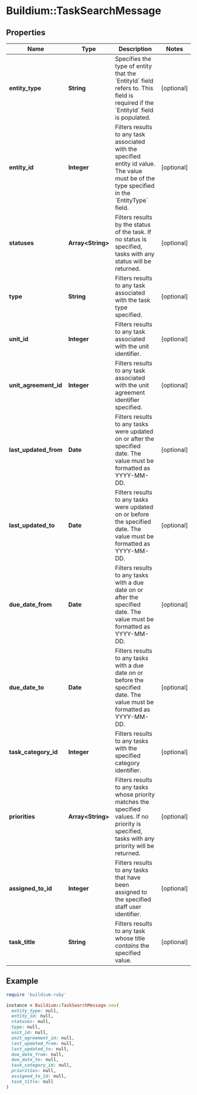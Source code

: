 # Buildium::TaskSearchMessage

## Properties

| Name | Type | Description | Notes |
| ---- | ---- | ----------- | ----- |
| **entity_type** | **String** | Specifies the type of entity that the &#x60;EntityId&#x60; field refers to. This field is required if the &#x60;EntityId&#x60; field is populated. | [optional] |
| **entity_id** | **Integer** | Filters results to any task associated with the specified entity id value. The value must be of the type specified in the &#x60;EntityType&#x60; field. | [optional] |
| **statuses** | **Array&lt;String&gt;** | Filters results by the status of the task. If no status is specified, tasks with any status will be returned. | [optional] |
| **type** | **String** | Filters results to any task associated with the task type specified. | [optional] |
| **unit_id** | **Integer** | Filters results to any task associated with the unit identifier. | [optional] |
| **unit_agreement_id** | **Integer** | Filters results to any task associated with the unit agreement identifier specified. | [optional] |
| **last_updated_from** | **Date** | Filters results to any tasks were updated on or after the specified date. The value must be formatted as YYYY-MM-DD. | [optional] |
| **last_updated_to** | **Date** | Filters results to any tasks were updated on or before the specified date. The value must be formatted as YYYY-MM-DD. | [optional] |
| **due_date_from** | **Date** | Filters results to any tasks with a due date on or after the specified date. The value must be formatted as YYYY-MM-DD. | [optional] |
| **due_date_to** | **Date** | Filters results to any tasks with a due date on or before the specified date. The value must be formatted as YYYY-MM-DD. | [optional] |
| **task_category_id** | **Integer** | Filters results to any tasks with the specified category identifier. | [optional] |
| **priorities** | **Array&lt;String&gt;** | Filters results to any tasks whose priority matches the specified values. If no priority is specified, tasks with any priority will be returned. | [optional] |
| **assigned_to_id** | **Integer** | Filters results to any tasks that have been assigned to the specified staff user identifier. | [optional] |
| **task_title** | **String** | Filters results to any task whose title *contains* the specified value. | [optional] |

## Example

```ruby
require 'buildium-ruby'

instance = Buildium::TaskSearchMessage.new(
  entity_type: null,
  entity_id: null,
  statuses: null,
  type: null,
  unit_id: null,
  unit_agreement_id: null,
  last_updated_from: null,
  last_updated_to: null,
  due_date_from: null,
  due_date_to: null,
  task_category_id: null,
  priorities: null,
  assigned_to_id: null,
  task_title: null
)
```

